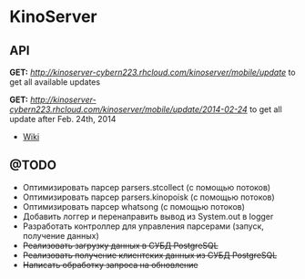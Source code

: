 KinoServer
==========

API
---------
**GET:** _http://kinoserver-cybern223.rhcloud.com/kinoserver/mobile/update_ to get all available updates

**GET:** _http://kinoserver-cybern223.rhcloud.com/kinoserver/mobile/update/2014-02-24_ to get all update after Feb. 24th, 2014

* [Wiki](https://github.com/cybern223/kinoserver/wiki)

@TODO
---------
* Оптимизировать парсер parsers.stcollect (с помощью потоков)
* Оптимизировать парсер parsers.kinopoisk (с помощью потоков)
* Оптимизировать парсер whatsong (с помощью потоков)
* Добавить логгер и перенаправить вывод из System.out в logger
* Разработать контроллер для управления парсерами (запуск, получение данных)
* ~~Реализовать загрузку данных в СУБД PostgreSQL~~
* ~~Реализовать получение клиентских данных из СУБД PostgreSQL~~
* ~~Написать обработку запроса на обновление~~
